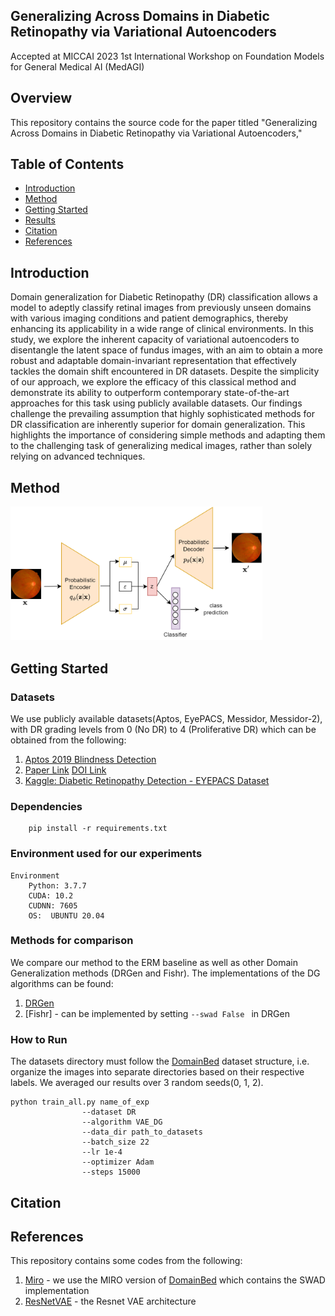 ## Generalizing Across Domains in Diabetic Retinopathy via Variational Autoencoders
Accepted at MICCAI 2023 1st International Workshop on Foundation Models for General Medical AI (MedAGI)

## Overview
This repository contains the source code for the paper titled "Generalizing Across Domains in Diabetic Retinopathy via Variational Autoencoders,"

## Table of Contents
- [Introduction](#introduction)
- [Method](#method)
- [Getting Started](#getting-started)
- [Results](#results)
- [Citation](#citation)
- [References](#references)

## Introduction
Domain generalization for Diabetic Retinopathy (DR) classification allows a model to adeptly classify retinal images from previously unseen domains with various imaging conditions and patient demographics, thereby enhancing its applicability in a wide range of clinical environments. In this study, we explore the inherent capacity of variational autoencoders to disentangle the latent space of fundus images, with an aim to obtain a more robust and adaptable domain-invariant representation that effectively tackles the domain shift encountered in DR datasets. Despite the simplicity of our approach, we explore the efficacy of this classical method and demonstrate its ability to outperform contemporary state-of-the-art approaches for this task using publicly available datasets. Our findings challenge the prevailing assumption that highly sophisticated methods for DR classification are inherently superior for domain generalization. This highlights the importance of considering simple methods and adapting them to the challenging task of  generalizing medical images, rather than solely relying on advanced techniques. 

## Method
<img src="figures/method.png" alt="picture alt" width="80%">

## Getting Started

### Datasets
We use publicly available datasets(Aptos, EyePACS, Messidor, Messidor-2), with DR grading levels from 0 (No DR) to 4 (Proliferative DR) which can be obtained from the following:
1. [Aptos 2019 Blindness Detection](https://www.kaggle.com/c/aptos2019-blindness-detection/data)
2. [Paper Link](https://www.ias-iss.org/ojs/IAS/article/view/1155)
   [DOI Link](https://doi.org/10.5566/ias.1155)
3. [Kaggle: Diabetic Retinopathy Detection - EYEPACS Dataset](https://www.kaggle.com/c/diabetic-retinopathy-detection)

### Dependencies
``` 
    pip install -r requirements.txt
```

### Environment used for our experiments
```
Environment
    Python: 3.7.7
    CUDA: 10.2
    CUDNN: 7605
    OS:  UBUNTU 20.04
```
### Methods for comparison
We compare our method to the ERM baseline as well as other Domain Generalization methods (DRGen and Fishr).
The implementations of the DG algorithms can be found:
1. [DRGen](https://github.com/BioMedIA-MBZUAI/DRGen)
2. [Fishr] - can be implemented by setting ```--swad False ``` in DRGen

### How to Run
The datasets directory must follow the [DomainBed](https://github.com/facebookresearch/DomainBed) dataset structure, i.e. organize the images into separate directories based on their respective labels. We averaged our results over 3 random seeds(0, 1, 2).
```
python train_all.py name_of_exp
                --dataset DR 
                --algorithm VAE_DG
                --data_dir path_to_datasets 
                --batch_size 22 
                --lr 1e-4 
                --optimizer Adam 
                --steps 15000
```

## Citation


## References
This repository contains some codes from the following:
1. [Miro](https://github.com/kakaobrain/miro/tree/main) - we use the MIRO version of [DomainBed](https://github.com/facebookresearch/DomainBed) which contains the SWAD implementation
2. [ResNetVAE](https://github.com/hsinyilin19/ResNetVAE/tree/master) - the Resnet VAE architecture

